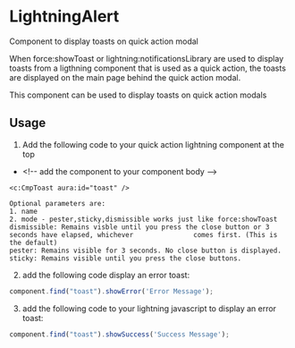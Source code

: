 # LightningAlert

Component to display toasts on quick action modal 

When force:showToast or lightning:notificationsLibrary are used to display toasts from a ligthning component that is used as a quick action, the toasts are displayed on the main page behind the quick action modal.

This component can be used to display toasts on quick action modals

## Usage

1. Add the following code to your quick action lightning component at the top

* &lt;!-- add the component to your component body --&gt;
```
<c:CmpToast aura:id="toast" />
```

	Optional parameters are:
	1. name 
	2. mode - pester,sticky,dismissible works just like force:showToast
	dismissible: Remains visble until you press the close button or 3 seconds have elapsed, whichever 				comes first. (This is the default)
	pester: Remains visible for 3 seconds. No close button is displayed.
	sticky: Remains visible until you press the close buttons.

2. add the following code display an error toast:

```javascript
component.find("toast").showError('Error Message');
```

3. add the following code to your lightning javascript to display an error toast:

```javascript
component.find("toast").showSuccess('Success Message');
```
